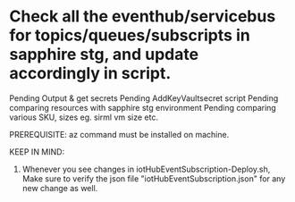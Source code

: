 Check all the eventhub/servicebus for topics/queues/subscripts in sapphire stg, and update accordingly in script.
=======
Pending Output & get secrets
Pending AddKeyVaultsecret script
Pending comparing resources with sapphire stg environment
Pending comparing various SKU, sizes eg. sirml vm size etc.



PREREQUISITE:
az command must be installed on machine.

KEEP IN MIND:
1. Whenever you see changes in iotHubEventSubscription-Deploy.sh, Make sure to verify the json file "iotHubEventSubscription.json" for any new change as well.
